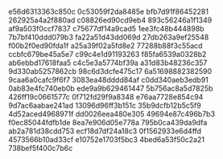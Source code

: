 e56d6313363c850c
0c53059f2da8485e
bfb7d91f86452281
262925a4a2f880ad
c08826ed90cd9eb4
893c56246a1f1349
af9a503f0ccf7837
c75677df14a9cad5
1ee3fc48b444898b
7b7bf410ddd079b3
fa22a51d43dd069d
27db263a9ef25548
f00b2f0ed90fda1f
a25a39f02a5fd8e2
77288b88f3c55acd
ccbfc679be45a5e7
c99c4e1d91193263
f85fa6539a0328b2
ab6ebbd17618faa5
c4c5e3a5774bf39a
a31d83b48236c357
9d330ab5257862cb
98c6d3dcfe475c17
6a51698882382590
9caa6a0cafc9f6f7
3083ea48dddd84af
c0dd340aeb3edb91
0ab83e4fc740eb0b
ede9a9b629461447
5b756ac8a5d7825b
426ff19c0661577c
0f712fd29f9a8348
e76aa7728e854c94
9d7ac6aabae241ad
13096d96ff3b151c
35b9dcfb12b5c5f9
4d52aced4968971f
dd0026eea480e305
49694e87c496b7b3
f0ec85044fdfb1de
8ea7e906d05e778a
795b0ca439da9dfa
ab2a781d38cdd753
ecf18d7df24a18c3
0f1562933e6d4ffd
4573566b10ad33cf
e10752e1703f5bc3
4bed6a53f50c2a21
738bef5f400c7b6c
